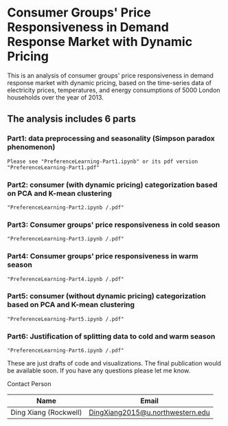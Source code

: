 # Consumer Groups' Price Responsiveness in Demand Response Market with Dynamic Pricing
This is an analysis of consumer groups' price responsiveness in demand response market with dynamic pricing, based on the time-series data of electricity prices, temperatures, and energy consumptions of 5000 London households over the year of 2013.


## The analysis includes 6 parts
### Part1: data preprocessing and seasonality (Simpson paradox phenomenon)
  
    Please see "PreferenceLearning-Part1.ipynb" or its pdf version "PreferenceLearning-Part1.pdf"
    
### Part2: consumer (with dynamic pricing) categorization based on PCA and K-mean clustering

    "PreferenceLearning-Part2.ipynb /.pdf"
    
### Part3: Consumer groups' price responsiveness in cold season

    "PreferenceLearning-Part3.ipynb /.pdf"

### Part4: Consumer groups' price responsiveness in warm season

    "PreferenceLearning-Part4.ipynb /.pdf"
    
### Part5: consumer (without dynamic pricing) categorization based on PCA and K-mean clustering

    "PreferenceLearning-Part5.ipynb /.pdf"
    
### Part6: Justification of splitting data to cold and warm season

    "PreferenceLearning-Part6.ipynb /.pdf"

These are just drafts of code and visualizations. The final publication would be available soon. If you have any questions please let me know.

Contact Person

| Name | Email |
| ----------------------|-----------------------------------------|
| Ding Xiang (Rockwell) | DingXiang2015@u.northwestern.edu |
